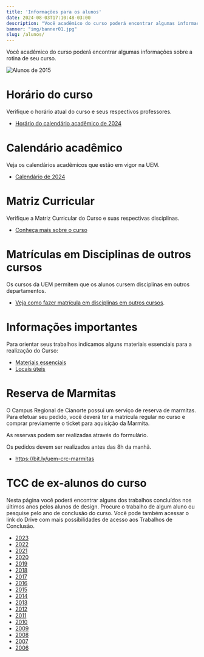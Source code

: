 ```yaml
---
title: 'Informações para os alunos'
date: 2024-08-03T17:10:48-03:00
description: "Você acadêmico do curso poderá encontrar algumas informações sobre a rotina de seu curso."
banner: "img/banner01.jpg"
slug: /alunos/
---
```

Você acadêmico do curso poderá encontrar algumas informações sobre a rotina de seu curso.

![Alunos de 2015](/img/blog/2024/23270483_1466922180096035_3015897837712355238_o.jpg)

# Horário do curso 

Verifique o horário atual do curso e seus respectivos professores. 

- [Horário do calendário acadêmico de 2024](</blog/2024/horario-e-calendario-2024/>)

# Calendário acadêmico
Veja os calendários acadêmicos que estão em vigor na UEM. 
- [Calendário de 2024](http://www.scs.uem.br/2024/cep/001cep2024.htm)

# Matriz Curricular
Verifique a Matriz Curricular do Curso e suas respectivas disciplinas. 

- [Conheça mais sobre o curso](/institucional/curso)

# Matrículas em Disciplinas de outros cursos
Os cursos da UEM permitem que os alunos cursem disciplinas em outros departamentos. 

 - [Veja como fazer matrícula em disciplinas em outros cursos](/blog/2024/matricula-outros-cursos).

# Informações importantes

Para orientar seus trabalhos indicamos alguns materiais essenciais para a realização do Curso:

- [Materiais essenciais](/blog/2019/03/guia-do-estudante-materiais-essenciais-2/)
- [Locais úteis](/blog/2019/02/guia-do-estudante-locais-uteis-2/)

# Reserva de Marmitas
O Campus Regional de Cianorte possui um serviço de reserva de marmitas. Para efetuar seu pedido, você deverá ter a matrícula regular no curso e comprar previamente o ticket para aquisição da Marmita.

As reservas podem ser realizadas através do formulário. 

Os pedidos devem ser realizados antes das 8h da manhã.

- https://bit.ly/uem-crc-marmitas

# TCC de ex-alunos do curso

Nesta página você poderá encontrar alguns dos trabalhos concluídos nos últimos anos pelos alunos de design. Procure o trabalho de algum aluno ou pesquise pelo ano de conclusão do curso. Você pode também acessar o link do Drive com mais possibilidades de acesso aos Trabalhos de Conclusão. 

* [2023](</alunos/2023> "Trabalhos de 2023")
* [2022](</alunos/2022> "Trabalhos de 2022")
* [2021](</alunos/2021> "Trabalhos de 2021")
* [2020](</alunos/2020> "Trabalhos de 2020")
* [2019](</alunos/2019> "Trabalhos de 2019")
* [2018](</alunos/2018> "Trabalhos de 2018")
* [2017](</alunos/2017> "Trabalhos de 2017")
* [2016](</alunos/2016> "Trabalhos de 2016")
* [2015](</alunos/2015> "Trabalhos de 2015")
* [2014](</alunos/2014> "Trabalhos de 2014")
* [2013](</alunos/2013> "Trabalhos de 2013")
* [2012](</alunos/2012> "Trabalhos de 2012")
* [2011](</alunos/2011> "Trabalhos de 2011")
* [2010](</alunos/2010> "Trabalhos de 2010")
* [2009](</alunos/2009> "Trabalhos de 2009")
* [2008](</alunos/2008> "Trabalhos de 2008")
* [2007](</alunos/2007> "Trabalhos de 2007")
* [2006](</alunos/2006> "Trabalhos de 2006")
